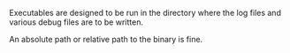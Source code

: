 Executables are designed to be run in the directory where the log
files and various debug files are to be written.

An absolute path or relative path to the binary is
fine.  



